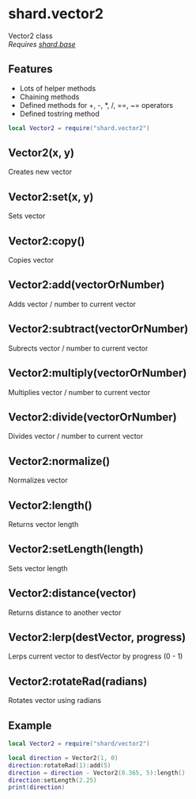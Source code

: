 # shard.vector2
Vector2 class  
*Requires [shard.base](base.md)*

## Features
 - Lots of helper methods
 - Chaining methods
 - Defined methods for +, -, *, /, ==, ~= operators
 - Defined tostring method

```lua
local Vector2 = require("shard.vector2")
```

## Vector2(x, y)
Creates new vector

## Vector2:set(x, y)
Sets vector

## Vector2:copy()
Copies vector

## Vector2:add(vectorOrNumber)
Adds vector / number to current vector

## Vector2:subtract(vectorOrNumber)
Subrects vector / number to current vector

## Vector2:multiply(vectorOrNumber)
Multiplies vector / number to current vector

## Vector2:divide(vectorOrNumber)
Divides vector / number to current vector

## Vector2:normalize()
Normalizes vector

## Vector2:length()
Returns vector length

## Vector2:setLength(length)
Sets vector length

## Vector2:distance(vector)
Returns distance to another vector

## Vector2:lerp(destVector, progress)
Lerps current vector to destVector by progress (0 - 1)

## Vector2:rotateRad(radians)
Rotates vector using radians

## Example
```lua
local Vector2 = require("shard/vector2")

local direction = Vector2(1, 0)
direction:rotateRad(1):add(5)
direction = direction - Vector2(0.365, 5):length()
direction:setLength(2.25)
print(direction)
```